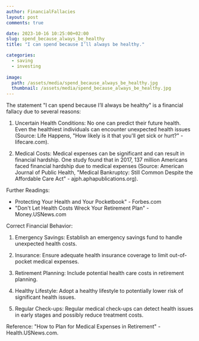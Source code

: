 ```yaml
---
author: FinancialFallacies
layout: post
comments: true

date: 2023-10-16 10:25:00+02:00  
slug: spend_because_always_be_healthy
title: "I can spend because I’ll always be healthy."

categories:
  - saving
  - investing
  
image:
  path: /assets/media/spend_because_always_be_healthy.jpg
  thumbnail: /assets/media/spend_because_always_be_healthy.jpg
---
```


The statement "I can spend because I’ll always be healthy" is a financial fallacy due to several reasons:

1. Uncertain Health Conditions: No one can predict their future health. Even the healthiest individuals can encounter unexpected health issues (Source: Life Happens, "How likely is it that you'll get sick or hurt?" - lifecare.com).

2. Medical Costs: Medical expenses can be significant and can result in financial hardship. One study found that in 2017, 137 million Americans faced financial hardship due to medical expenses (Source: American Journal of Public Health, "Medical Bankruptcy: Still Common Despite the Affordable Care Act" - ajph.aphapublications.org).

Further Readings:
- Protecting Your Health and Your Pocketbook" - Forbes.com
- "Don't Let Health Costs Wreck Your Retirement Plan" - Money.USNews.com

Correct Financial Behavior:

1. Emergency Savings: Establish an emergency savings fund to handle unexpected health costs.

2. Insurance: Ensure adequate health insurance coverage to limit out-of-pocket medical expenses.

3. Retirement Planning: Include potential health care costs in retirement planning.

4. Healthy Lifestyle: Adopt a healthy lifestyle to potentially lower risk of significant health issues.

5. Regular Check-ups: Regular medical check-ups can detect health issues in early stages and possibly reduce treatment costs. 

Reference: "How to Plan for Medical Expenses in Retirement" - Health.USNews.com.
